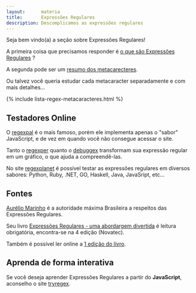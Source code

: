 ```yaml
---
layout:      materia
title:       Expressões Regulares
description: Descomplicamos as expressões regulares
---
```


Seja bem vindo(a) a seção sobre Expressões Regulares!

A primeira coisa que precisamos responder é [o que são Expressões Regulares](expressoes-regulares/) ?   

A segunda pode ser um [resumo dos metacarecteres](/regex/metacaracteres/).

Ou talvez você queria estudar cada metacaracter separadamente e com mais detalhes...

{% include lista-regex-metacaracteres.html %}



Testadores Online
---

O [regexpal](http://regexpal.com/ "link-externo") é o mais famoso, porém ele implementa apenas o "sabor" JavaScript, e de vez
em quando você não consegue acessar o site.

Tanto o [regexper](http://www.regexper.com/ "link-externo") quanto o [debuggex](https://www.debuggex.com/ "link-externo")
transformam sua expressão regular em um gráfico, o que ajuda a compreendê-las.

No site [regexplanet](http://www.regexplanet.com/ "link-externo") é possível testar as expressões regulares em diversos
sabores: Python, Ruby, .NET, GO, Haskell, Java, JavaSript, etc...



Fontes
---

[Aurélio Marinho](http://aurelio.net/regex/ "link-externo") é a autoridade máxima Brasileira a respeitos das Expressões
Regulares.

Seu livro [Expressões Regulares - uma abordargem divertida](http://www.piazinho.com.br/ "link-externo") é leitura obrigatória,
encontra-se na 4 edição
(Novatec).

Também é possível ler online a [1 edição do livro](http://aurelio.net/regex/guia/ "link-externo").



Aprenda de forma interativa
---

Se você deseja aprender Expressões Regulares a partir do __JavaScript__, aconselho o site [tryregex](http://tryregex.com/ "link-externo").
